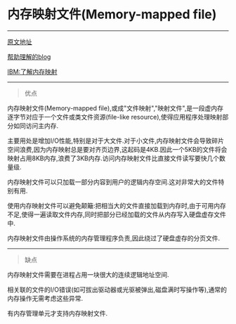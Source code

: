 # 内存映射文件(Memory-mapped file)
---
[原文地址](https://en.wikipedia.org/wiki/Memory-mapped_file)

[帮助理解的blog](https://blog.csdn.net/mg0832058/article/details/5890688)

[IBM:了解内存映射](https://www.ibm.com/support/knowledgecenter/zh/ssw_aix_61/com.ibm.aix.genprogc/understanding_mem_mapping.htm)

---
>优点

内存映射文件(Memory-mapped file),或成"文件映射","映射文件",是一段虚内存逐字节对应于一个文件或类文件资源(file-like resource),使得应用程序处理映射部分如同访问主内存.

主要用处是增加I/O性能,特别是对于大文件.对于小文件,内存映射文件会导致碎片空间浪费,因为内存映射总是要对齐页边界,这起码是4KB.因此一个5KB的文件将会映射占用8KB内存,浪费了3KB内存.访问内存映射文件比直接文件读写要快几个数量级.

内存映射文件可以只加载一部分内容到用户的逻辑内存空间.这对非常大的文件特别有用.

使用内存映射文件可以避免颠簸:把相当大的文件直接加载到内存时,由于可用内存不足,使得一遍读取文件内存,同时把部分已经加载的文件从内存写入硬盘虚存文件中.

内存映射文件由操作系统的内存管理程序负责,因此绕过了硬盘虚存的分页文件.

---
>缺点

内存映射文件需要在进程占用一块很大的连续逻辑地址空间.

相关联的文件的I/O错误(如可拔出驱动器或光驱被弹出,磁盘满时写操作等),通常的内存操作无需考虑这些异常.

有内存管理单元才支持内存映射文件.
